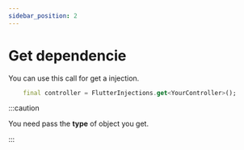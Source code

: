 ```yaml
---
sidebar_position: 2
---
```


# Get dependencie
You can use this call for get a injection.

```dart
    final controller = FlutterInjections.get<YourController>();
```  

:::caution

You need pass the **type** of object you get.

:::